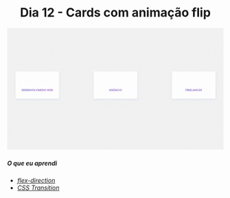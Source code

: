 
<h1 align= "center">
 Dia 12 - Cards com animação flip <a name="id1"></a>
</h1>

 ![](https://github.com/leokattah/30_dias_De_CSS/blob/main/assets/dia12.gif)

 ##### O que eu aprendi

* *[flex-direction](https://developer.mozilla.org/pt-BR/docs/Web/CSS/flex-direction)*
* *[CSS Transition](https://www.w3schools.com/css/css3_transitions.asp)*



